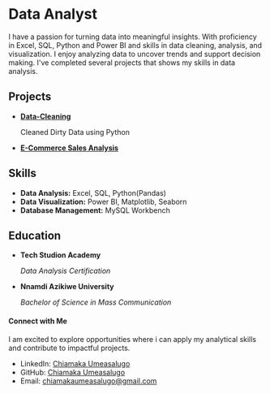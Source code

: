 # Data Analyst
I have a passion for turning data into meaningful insights. With proficiency in Excel, SQL, Python and Power BI and skills in data cleaning, analysis, and visualization.
I enjoy analyzing data to uncover trends and support decision making. I've completed several projects that shows my skills in data analysis.


## Projects
- **[Data-Cleaning](https://github.com/U-Chiamaka/Data-Cleaning)**
  
  Cleaned Dirty Data using Python
- **[E-Commerce Sales Analysis](#)**


## Skills
- **Data Analysis:** Excel, SQL, Python(Pandas)
- **Data Visualization:** Power BI, Matplotlib, Seaborn
- **Database Management:** MySQL Workbench


## Education
- **Tech Studion Academy**
  
  *Data Analysis Certification*
- **Nnamdi Azikiwe University**

  *Bachelor of Science in Mass Communication*

#### Connect with Me

I am excited to explore opportunities where i can apply my analytical skills and contribute to impactful projects.

- LinkedIn: [Chiamaka Umeasalugo](#)
- GitHub: [Chiamaka Umeasalugo](https://github.com/U-Chiamaka)
- Email: [chiamakaumeasalugo@gmail.com](#)

